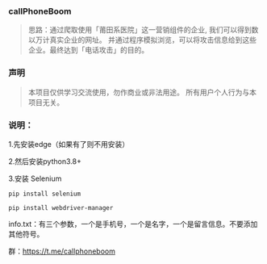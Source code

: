 ### callPhoneBoom
> 思路：通过爬取使用「莆田系医院」这一营销组件的企业, 我们可以得到数以万计真实企业的网址。 并通过程序模拟浏览，可以将攻击信息给到这些企业。最终达到「电话攻击」的目的。

### 声明
> 本项目仅供学习交流使用，勿作商业或非法用途。
> 所有用户个人行为与本项目无关。



### 说明：

1.先安装edge（如果有了则不用安装）

2.然后安装python3.8+

3.安装 Selenium

	pip install selenium
 
	pip install webdriver-manager
 

info.txt：有三个参数，一个是手机号，一个是名字，一个是留言信息。不要添加其他符号。


群：https://t.me/callphoneboom
